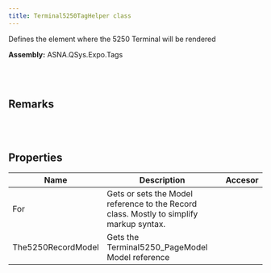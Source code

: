 ```yaml
---
title: Terminal5250TagHelper class
---
```


Defines the element where the 5250 Terminal will be rendered

**Assembly:** ASNA.QSys.Expo.Tags

<br>
<br>

## Remarks

<br>
<br>

## Properties
| Name | Description | Accesor
| --- | --- | ---
| For | Gets or sets the Model reference to the Record class. Mostly to simplify markup syntax. | 
| The5250RecordModel | Gets the Terminal5250_PageModel Model reference | 

<br>
<br>

